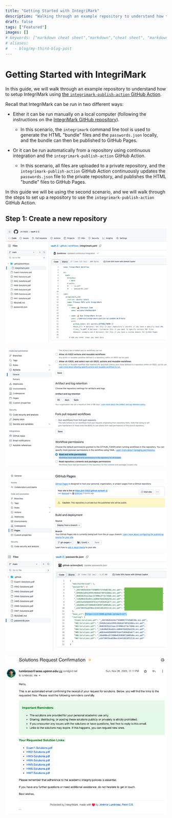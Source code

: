 ```yaml
---
title: "Getting Started with IntegriMark"
description: "Walking through an example repository to understand how to setup IntegriMark."
draft: false
tags: ["Featured"]
images: []
# keywords: ["markdown cheat sheet","markdown","cheat sheet", "markdown cheatsheet", "hugo markdown cheat sheet", "goldmark"]
# aliases:
#   - blog/my-third-blog-post
---
```


# Getting Started with IntegriMark

In this guide, we will walk through an example repository to understand how to setup IntegriMark using [the `integrimark-publish-action` GitHub Action](https://github.com/integrimark/integrimark-publish-action).

Recall that IntegriMark can be run in two different ways:

- Either it can be run manually on a local computer (following the instructions on the [IntegriMark GitHub repository](https://github.com/integrimark/integrimark/)).
  - In this scenario, the `integrimark` command line tool is used to generate the HTML "bundle" files and the `passwords.json` locally, and the bundle can then be published to GitHub Pages.

- Or it can be run automatically from a repository using continuous integration and the `integrimark-publish-action` GitHub Action.
  - In this scenario, all files are uploaded to a private repository, and the `integrimark-publish-action` GitHub Action continuously updates the `passwords.json` file to the private repository, and publishes the HTML "bundle" files to GitHub Pages.

In this guide we will be using the second scenario, and we will walk through the steps to set up a repository to use the `integrimark-publish-action` GitHub Action.

## Step 1: Create a new repository


![Screenshot of the sample](sshot1-integrimark-worflow.png)

![Screenshot of the sample](sshot2-github-token-permissions.png)

![Screenshot of the sample](sshot3-github-pages-deployment.png)

![Screenshot of the sample](sshot4-integrimark-passwords_json.png)

![Screenshot of the sample](sshot5-sample-mailing.png)
